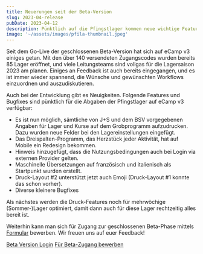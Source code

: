 ```yaml
---
title: Neuerungen seit der Beta-Version
slug: 2023-04-release
pubDate: 2023-04-12
description: Pünktlich auf die Pfingstlager kommen neue wichtige Features auf eCamp v3.
image: '~/assets/images/pfila-thumbnail.jpeg'
---
```


Seit dem Go-Live der geschlossenen Beta-Version hat sich auf eCamp v3 einiges getan. Mit den über 140 versendeten Zugangscodes wurden bereits 85 Lager eröffnet, und viele Leitungsteams sind vollgas für die Lagersaison 2023 am planen. Einiges an Feedback ist auch bereits eingegangen, und es ist immer wieder spannend, die Wünsche und gewünschten Workflows einzuordnen und auszudiskutieren. 

Auch bei der Entwicklung gibt es Neuigkeiten. Folgende Features und Bugfixes sind pünktlich für die Abgaben der Pfingstlager auf eCamp v3 verfügbar:

- Es ist nun möglich, sämtliche von J+S und dem BSV vorgegebenen Angaben für Lager und Kurse auf dem Grobprogramm aufzudrucken. Dazu wurden neue Felder bei den Lagereinstellungen eingefügt.
- Das Dreispalten-Programm, das Herzstück jeder Aktivität, hat auf Mobile ein Redesign bekommen.
- Hinweis hinzugefügt, dass die Nutzungsbedingungen auch bei Login via externen Provider gelten.
- Maschinelle Übersetzungen auf französisch und italienisch als Startpunkt wurden erstellt.
- Druck-Layout #2 unterstützt jetzt auch Emoji (Druck-Layout #1 konnte das schon vorher).
- Diverse kleinere Bugfixes

Als nächstes werden die Druck-Features noch für mehrwöchige (Sommer-)Lager optimiert, damit dann auch für diese Lager rechtzeitig alles bereit ist.

Weiterhin kann man sich für Zugang zur geschlossenen Beta-Phase mittels [Formular](https://forms.office.com/e/TRKsfnazf5) bewerben. Wir freuen uns auf euer Feedback!

<a class="btn secondary mr-4 mb-4" href="https://app.ecamp3.ch" target="_blank">Beta Version Login</a>
<a class="btn secondary mr-4 mb-4" href="https://forms.office.com/e/TRKsfnazf5" target="_blank">Für Beta-Zugang bewerben</a>
